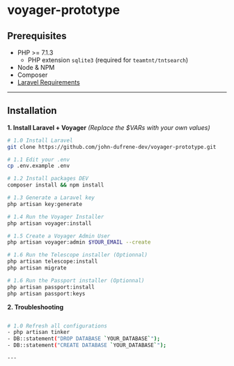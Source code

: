 # voyager-prototype

## Prerequisites

- PHP >= 7.1.3
    - PHP extension `sqlite3` (required for `teamtnt/tntsearch`)
- Node & NPM
- Composer
- [Laravel Requirements](https://laravel.com/docs/installation)

---

## Installation

__1. Install Laravel + Voyager__
_(Replace the $VARs with your own values)_

```bash
# 1.0 Install Laravel
git clone https://github.com/john-dufrene-dev/voyager-prototype.git

# 1.1 Edit your .env
cp .env.example .env

# 1.2 Install packages DEV
composer install && npm install

# 1.3 Generate a Laravel key
php artisan key:generate

# 1.4 Run the Voyager Installer
php artisan voyager:install

# 1.5 Create a Voyager Admin User
php artisan voyager:admin $YOUR_EMAIL --create

# 1.6 Run the Telescope installer (Optionnal)
php artisan telescope:install
php artisan migrate

# 1.6 Run the Passport installer (Optionnal)
php artisan passport:install
php artisan passport:keys
```

__2. Troubleshooting__

```bash

# 1.0 Refresh all configurations
- php artisan tinker
- DB::statement("DROP DATABASE `YOUR_DATABASE`");
- DB::statement("CREATE DATABASE `YOUR_DATABASE`");

---